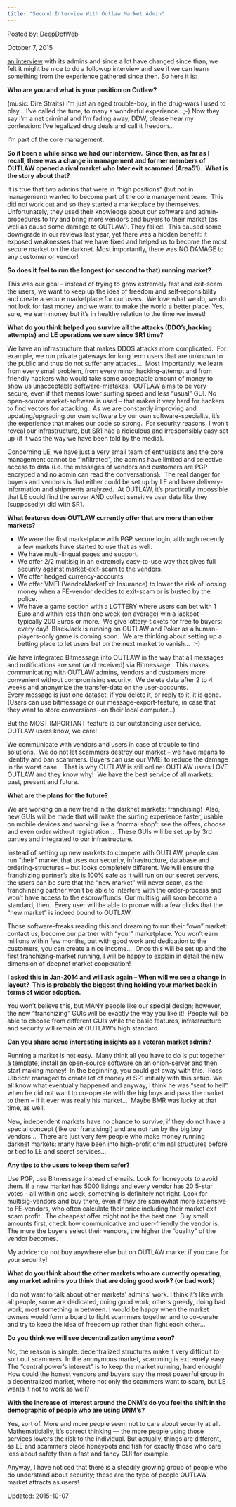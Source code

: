 ```yaml
---
title: "Second Interview With Outlaw Market Admin"
---
```


Posted by: DeepDotWeb 

<span>October 7, 2015</span>




<p><a href="#">an interview</a> with its admins and since a lot have changed since than, we felt it might be nice to do a followup interview and see if we can learn something from the experience gathered since then. So here it is:</p>
<p><strong>Who are you and what is your position on Outlaw?</strong></p>
<p>(music: Dire Straits) I&#8217;m just an aged trouble-boy, in the drug-wars I used to play&#8230; I&#8217;ve called the tune, to many a wonderful experience&#8230;;-) Now they say I&#8217;m a net criminal and I&#8217;m fading away, DDW, please hear my confession: I&#8217;ve legalized drug deals and call it freedom&#8230;</p>
<p>I&#8217;m part of the core management.</p>
<p><strong>So it been a while since we had our interview.  Since then, as far as I recall, there was a change in management and former members of OUTLAW opened a rival market who later exit scammed (Area51).  What is the story about that?</strong></p>
<p>It is true that two admins that were in &#8220;high positions&#8221; (but not in management) wanted to become part of the core management team.  This did not work out and so they started a marketplace by themselves.  Unfortunately, they used their knowledge about our software and admin-procedures to try and bring more vendors and buyers to their market (as well as cause some damage to OUTLAW). They failed.  This caused some downgrade in our reviews last year, yet there was a hidden benefit: it exposed weaknesses that we have fixed and helped us to become the most secure market on the darknet. Most importantly, there was NO DAMAGE to any customer or vendor!</p>
<p><strong>So does it feel to run the longest (or second to that) running market?</strong></p>
<p>This was our goal &#8211; instead of trying to grow extremely fast and exit-scam the users, we want to keep up the idea of freedom and self-reponsibility and create a secure marketplace for our users.  We love what we do, we do not look for fast money and we want to make the world a better place. Yes, sure, we earn money but it&#8217;s in healthy relation to the time we invest!</p>
<p><strong>What do you think helped you survive all the attacks (DDO&#8217;s,hacking attempts) and LE operations we saw since SR1 time?</strong></p>
<p>We have an infrastructure that makes DDOS attacks more complicated.  For example, we run private gateways for long term users that are unknown to the public and thus do not suffer any attacks&#8230;  Most importantly, we learn from every small problem, from every minor hacking-attempt and from friendly hackers who would take some acceptable amount of money to show us unacceptable software-mistakes.  OUTLAW aims to be very secure, even if that means lower surfing speed and less &#8220;usual&#8221; GUI. No open-source market-software is used &#8211; that makes it very hard for hackers to find vectors for attacking.  As we are constantly improving and updating/upgrading our own software by our own software-specialits, it&#8217;s the experience that makes our code so strong.  For security reasons, I won&#8217;t reveal our infrastructure, but SR1 had a ridiculous and irresponsibly easy set up (if it was the way we have been told by the media).</p>
<p>Concerning LE, we have just a very small team of enthusiasts and the core management cannot be &#8220;infiltrated&#8221;, the admins have limited and selective access to data (i.e. the messages of vendors and customers are PGP encryped and no admin can read the conversations).  The real danger for buyers and vendors is that either could be set up by LE and have delivery-information and shipments analyzed.  At OUTLAW, it&#8217;s practically impossible that LE could find the server AND collect sensitive user data like they (supposedly) did with SR1.</p>
<p><strong>What features does OUTLAW currently offer that are more than other markets?</strong></p>
<ul>
<li>We were the first marketplace with PGP secure login, although recently a few markets have started to use that as well.</li>
<li>We have multi-lingual pages and support.</li>
<li>We offer 2/2 multisig in an extremely easy-to-use way that gives full security against market-exit-scam to the vendors.</li>
<li>We offer hedged currency-accounts</li>
<li>We offer VMEI (VendorMarketExit Insurance) to lower the risk of loosing money when a FE-vendor decides to exit-scam or is busted by the police.</li>
<li>We have a game section with a LOTTERY where users can bet with 1 Euro and within less than one week (on average) win a jackpot &#8211; typically 200 Euros or more.  We give lottery-tickets for free to buyers: every day!  BlackJack is running on OUTLAW and Poker as a human-players-only game is coming soon.  We are thinking about setting up a betting place to let users bet on the next market to vanish&#8230;  :-)</li>
</ul>
<p>We have integrated Bitmessage into OUTLAW in the way that all messages and notifications are sent (and received) via Bitmessage.  This makes communicating with OUTLAW admins, vendors and customers more convenient without compromising security.  We delete data after 2 to 4 weeks and anonymize the transfer-data on the user-accounts.<br/>
    Every message is just one dataset: if you delete it, or reply to it, it is gone. (Users can use bitmessage or our message-export-feature, in case that they want to store conversions -on their local computer&#8230;)</p>
<p>But the MOST IMPORTANT feature is our outstanding user service.  OUTLAW users know, we care!</p>
<p>We communicate with vendors and users in case of trouble to find solutions.  We do not let scammers destroy our market &#8211; we have means to identify and ban scammers. Buyers can use our VMEI to reduce the damage in the worst case.   That is why OUTLAW is still online: OUTLAW users LOVE OUTLAW and they know why!  We have the best service of all markets: past, present and future.</p>
<p><strong>What are the plans for the future?</strong></p>
<p>We are working on a new trend in the darknet markets: franchising!  Also, new GUIs will be made that will make the surfing experience faster, usable on mobile devices and working like a &#8220;normal shop&#8221;: see the offers, choose and even order without registration&#8230;  These GUIs will be set up by 3rd parties and integrated to our infrastructure.</p>
<p>Instead of setting up new markets to compete with OUTLAW, people can run &#8220;their&#8221; market that uses our security, infrastructure, database and ordering-structures &#8211; but looks completely different. We will ensure the franchizing partner&#8217;s site is 100% safe as it will run on our secret servers, the users can be sure that the &#8220;new market&#8221; will never scam, as the franchinzing partner won&#8217;t be able to interfere with the order-process and won&#8217;t have access to the escrow/funds. Our multisig will soon become a standard, then.  Every user will be able to proove with a few clicks that the &#8220;new market&#8221; is indeed bound to OUTLAW.</p>
<p>Those software-freaks reading this and dreaming to run their &#8220;own&#8221; market: contact us, become our partner with &#8220;your&#8221; marketplace. You won&#8217;t earn millions within few months, but with good work and dedication to the customers, you can create a nice income&#8230;  Once this will be set up and the first franchizing-market running, I will be happy to explain in detail the new dimension of deepnet market cooperation!</p>
<p><strong>I asked this in Jan-2014 and will ask again &#8211; When will we see a change in layout?  This is probably the biggest thing holding your market back in terms of wider adoption.</strong></p>
<p>You won&#8217;t believe this, but MANY people like our special design; however, the new &#8220;franchizing&#8221; GUIs will be exactly the way you like it!  People will be able to choose from different GUIs while the basic features, infrastructure and security will remain at OUTLAW&#8217;s high standard.</p>
<p><strong>Can you share some interesting insights as a veteran market admin?</strong></p>
<p>Running a market is not easy.  Many think all you have to do is put together a template, install an open-source software on an onion-server and then start making money!  In the beginning, you could get away with this.  Ross Ulbricht managed to create lot of money at SR1 initially with this setup. We all know what eventually happened and anyway, I think he was &#8220;sent to hell&#8221; when he did not want to co-operate with the big boys and pass the market to them &#8211; if it ever was really his market&#8230;  Maybe BMR was lucky at that time, as well.</p>
<p>New, independent markets have no chance to survive, if they do not have a special concept (like our franzising!) and are not run by the big boy vendors&#8230;  There are just very few people who make money running darknet markets; many have been into high-profit criminal structures before or tied to LE and secret services&#8230;</p>
<p><strong>Any tips to the users to keep them safer?</strong></p>
<p>Use PGP, use Bitmessage instead of emails. Look for honeypots to avoid them. If a new market has 5000 lisings and every vendor has 20 5-star votes &#8211; all within one week, something is definitely not right. Look for multisig-vendors and buy there, even if they are somewhat more expensive to FE-vendors, who often calculate their price including their market exit scam profit.  The cheapest offer might not be the best one. Buy small amounts first, check how communicative and user-friendly the vendor is. The more the buyers select their vendors, the higher the &#8220;quality&#8221; of the vendor becomes.</p>
<p>My advice: do not buy anywhere else but on OUTLAW market if you care for your security!</p>
<p><strong>What do you think about the other markets who are currently operating, any market admins you think that are doing good work? (or bad work)</strong></p>
<p>I do not want to talk about other markets&#8217; admins&#8217; work. I think it&#8217;s like with all people, some are dedicated, doing good work, others greedy, doing bad work, most something in between. I would be happy when the market owners would form a board to fight scammers together and to co-oerate and try to keep the idea of freedom up rather than fight each other&#8230;</p>
<p><strong>Do you think we will see decentralization anytime soon?</strong></p>
<p>No, the reason is simple: decentralized structures make it very difficult to sort out scammers. In the anonymous market, scamming is extremely easy. The &#8220;central power&#8217;s interest&#8221; is to keep the market running, hard enough! How could the honest vendors and buyers stay the most powerful group in a decentralized market, where not only the scammers want to scam, but LE wants it not to work as well?</p>
<p><strong>With the increase of interest around the DNM&#8217;s do you feel the shift in the </strong><strong>demographic of people who are using DNM&#8217;s?</strong></p>
<p>Yes, sort of. More and more people seem not to care about security at all. Mathematicially, it&#8217;s correct thinking &#8212; the more people using those services lowers the risk to the individual. But actually, things are different, as LE and scammers place honeypots and fish for exactly those who care less about safety than a fast and fancy GUI for example.</p>
<p>Anyway, I have noticed that there is a steadily growing group of people who do understand about security; these are the type of people OUTLAW market attracts as users!</p>

Updated: 2015-10-07